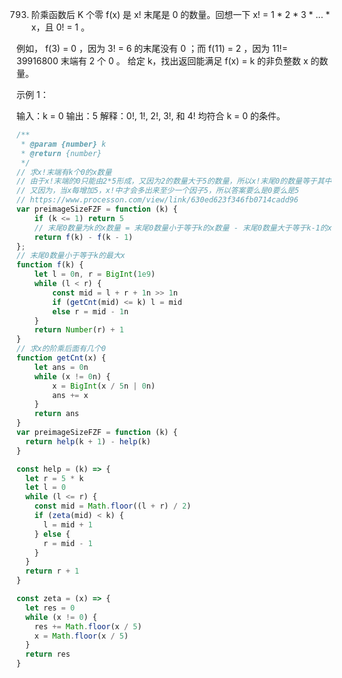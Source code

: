 793. 阶乘函数后 K 个零
 f(x) 是 x! 末尾是 0 的数量。回想一下 x! = 1 * 2 * 3 * ... * x，且 0! = 1 。

例如， f(3) = 0 ，因为 3! = 6 的末尾没有 0 ；而 f(11) = 2 ，因为 11!= 39916800 末端有 2 个 0 。
给定 k，找出返回能满足 f(x) = k 的非负整数 x 的数量。

 

示例 1：

输入：k = 0
输出：5
解释：0!, 1!, 2!, 3!, 和 4! 均符合 k = 0 的条件。
```js
/**
 * @param {number} k
 * @return {number}
 */
// 求x!末端有k个0的x数量
// 由于x!末端的0只能由2*5形成，又因为2的数量大于5的数量，所以x!末尾0的数量等于其中因子5的数量
// 又因为，当x每增加5，x!中才会多出来至少一个因子5，所以答案要么是0要么是5
// https://www.processon.com/view/link/630ed623f346fb0714cadd96
var preimageSizeFZF = function (k) {
    if (k <= 1) return 5
    // 末尾0数量为k的x数量 = 末尾0数量小于等于k的x数量 - 末尾0数量大于等于k-1的x数量
    return f(k) - f(k - 1)
};
// 末尾0数量小于等于k的最大x
function f(k) {
    let l = 0n, r = BigInt(1e9)
    while (l < r) {
        const mid = l + r + 1n >> 1n
        if (getCnt(mid) <= k) l = mid
        else r = mid - 1n
    }
    return Number(r) + 1
}
// 求x的阶乘后面有几个0
function getCnt(x) {
    let ans = 0n
    while (x != 0n) {
        x = BigInt(x / 5n | 0n)
        ans += x
    }
    return ans
}
var preimageSizeFZF = function (k) {
  return help(k + 1) - help(k)
}

const help = (k) => {
  let r = 5 * k
  let l = 0
  while (l <= r) {
    const mid = Math.floor((l + r) / 2)
    if (zeta(mid) < k) {
      l = mid + 1
    } else {
      r = mid - 1
    }
  }
  return r + 1
}

const zeta = (x) => {
  let res = 0
  while (x != 0) {
    res += Math.floor(x / 5)
    x = Math.floor(x / 5)
  }
  return res
}
```
